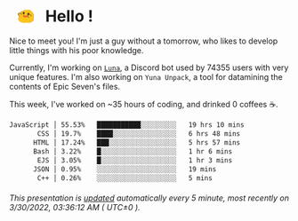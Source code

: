 <h1>   <img src="./spoink.gif" style="vertical-align:middle;" width="30px">   Hello ! </h1>

Nice to meet you! I'm just a guy without a tomorrow, who likes to develop little things with his poor knowledge.

Currently, I'm working on <a href='https://github.com/Asgarrrr/Luna'>`Luna`</a>, a Discord bot used by 74355 users with very unique features. I'm also working on `Yuna Unpack`, a tool for datamining the contents of Epic Seven's files.

This week, I've worked on ~35 hours of coding, and drinked 0 coffees ☕.

```
JavaScript │ 55.53%   ███████████░░░░░░░░░   19 hrs 10 mins
       CSS │ 19.7%    ████░░░░░░░░░░░░░░░░   6 hrs 48 mins
      HTML │ 17.24%   ███░░░░░░░░░░░░░░░░░   5 hrs 57 mins
      Bash │ 3.22%    █░░░░░░░░░░░░░░░░░░░   1 hr 6 mins
       EJS │ 3.05%    █░░░░░░░░░░░░░░░░░░░   1 hr 3 mins
      JSON │ 0.95%    ░░░░░░░░░░░░░░░░░░░░   19 mins
       C++ │ 0.26%    ░░░░░░░░░░░░░░░░░░░░   5 mins
```

###### This presentation is [updated](https://github.com/Asgarrrr) automatically every 5 minute, most recently on 3/30/2022, 03:36:12 AM ( UTC±0 ).